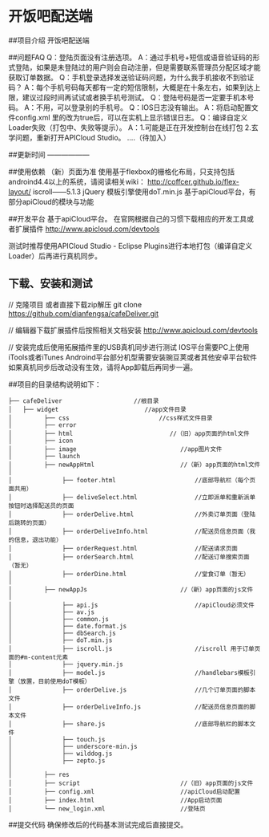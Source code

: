 开饭吧配送端
====


##项目介绍
开饭吧配送端

##问题FAQ
Q：登陆页面没有注册选项。
A：通过手机号+短信或语音验证码的形式登陆，如果是未登陆过的用户则会自动注册，但是需要联系管理员分配区域才能获取订单数据。
Q：手机登录选择发送验证码问题，为什么我手机接收不到验证码？
A：每个手机号码每天都有一定的短信限制，大概是在十条左右，如果到达上限，建议过段时间再试试或者换手机号测试。
Q：登陆号码是否一定要手机本号码。
A：不用，可以登录别的手机号。
Q：IOS日志没有输出。
A：将启动配置文件config.xml 里的<preference name="debug" value="false"/>改为true后，可以在实机上显示错误日志。
Q：编译自定义Loader失败（打包中、失败等提示）。
A：1.可能是正在开发控制台在线打包 2.玄学问题，重新打开APICloud Studio。
....（待加入）


##更新时间
——————



##使用依赖
（新）页面为准
使用基于flexbox的栅格化布局，只支持包括androind4.4以上的系统，请阅读相关wiki：
http://coffcer.github.io/flex-layout/
iscroll——5.1.3
jQuery
模板引擎使用doT.min.js
基于apiCloud平台，有部分apiCloud的模块与功能



##开发平台
基于apiCloud平台。
在官网根据自己的习惯下载相应的开发工具或者扩展插件
http://www.apicloud.com/devtools

测试时推荐使用APICloud Studio - Eclipse Plugins进行本地打包（编译自定义Loader）后再进行真机同步。



## 下载、安装和测试
//  克隆项目 或者直接下载zip解压
git clone https://github.com/dianfengsa/cafeDeliver.git

//  编辑器下载扩展插件后按照相关文档安装
http://www.apicloud.com/devtools

//  安装完成后使用拓展插件里的USB真机同步进行测试
IOS平台需要PC上使用iTools或者iTunes
Androind平台部分机型需要安装豌豆荚或者其他安卓平台软件
如果真机同步后改动没有生效，请将App卸载后再同步一遍。


##项目的目录结构说明如下：

```
├── cafeDeliver                    //根目录
│   ├── widget                        //app文件目录
│         ├── css                         //css样式文件目录
│         ├── error
│         ├── html                           //（旧）app页面的html文件
│         ├── icon
│         ├── image                             //app图片文件
│         ├── launch
│         ├── newAppHtml                        //（新）app页面的html文件
│
│              ├── footer.html                      //底部导航栏（每个页面共用）
│              ├── deliveSelect.html                //立即派单和重新派单按钮时选择配送员的页面
│              ├── orderDelive.html                 //外卖订单页面（登陆后跳转的页面）
│              ├── orderDeliveInfo.html             //配送员信息页面（我的信息，退出功能）
│              ├── orderRequest.html                //配送请求页面
│              ├── orderSearch.html                 //配送订单搜索页面（暂无）
│              ├── orderDine.html                   //堂食订单（暂无）
│
│         ├── newAppJs                          //（新）app页面的js文件
│
│              ├── api.js                           //apiCloud必须文件
│              ├── av.js
│              ├── common.js
│              ├── date.format.js
│              ├── dbSearch.js
│              ├── doT.min.js
│              ├── iscroll.js                       //iscroll 用于订单页面的#m-content元素
│              ├── jquery.min.js
│              ├── model.js                         //handlebars模板引擎（放置，目前使用doT模板）
│              ├── orderDelive.js                   //几个订单页面的脚本文件
│              ├── orderDeliveInfo.js               //配送员信息页面的脚本文件
│              ├── share.js                         //底部导航栏的脚本文件
│              ├── touch.js
│              ├── underscore-min.js
│              ├── wilddog.js
│              ├── zepto.js
│
│         ├── res
│         ├── script                            //（旧）app页面的js文件
│         ├── config.xml                        //apiCloud启动配置
│         ├── index.html                        //App启动页面
│         └── new_login.xml                     //登陆页
```
##提交代码
确保修改后的代码基本测试完成后直接提交。